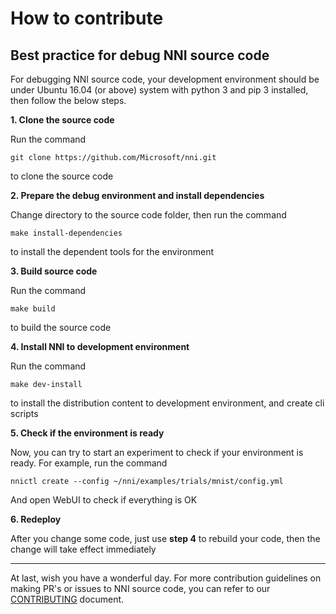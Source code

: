 **How to contribute**
===
## Best practice for debug NNI source code

For debugging NNI source code, your development environment should be under Ubuntu 16.04 (or above) system with python 3 and pip 3 installed, then follow the below steps.

**1. Clone the source code**

Run the command
```
git clone https://github.com/Microsoft/nni.git
```
to clone the source code

**2. Prepare the debug environment and install dependencies**

Change directory to the source code folder, then run the command
```
make install-dependencies
```
to install the dependent tools for the environment

**3. Build source code**

Run the command
```
make build
```
to build the source code

**4. Install NNI to development environment**

Run the command
```
make dev-install
```
to install the distribution content to development environment, and create cli scripts

**5. Check if the environment is ready**

Now, you can try to start an experiment to check if your environment is ready.
For example, run the command
```
nnictl create --config ~/nni/examples/trials/mnist/config.yml
```
And open WebUI to check if everything is OK

**6. Redeploy**

After you change some code, just use **step 4** to rebuild your code, then the change will take effect immediately

---
At last, wish you have a wonderful day.
For more contribution guidelines on making PR's or issues to NNI source code, you can refer to our [CONTRIBUTING](./docs/CONTRIBUTING.md) document. 
